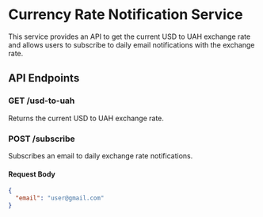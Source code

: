 # Currency Rate Notification Service

This service provides an API to get the current USD to UAH exchange rate and allows users to subscribe to daily email notifications with the exchange rate.

## API Endpoints

### GET /usd-to-uah
Returns the current USD to UAH exchange rate.

### POST /subscribe
Subscribes an email to daily exchange rate notifications.

#### Request Body
```json
{
  "email": "user@gmail.com"
}
